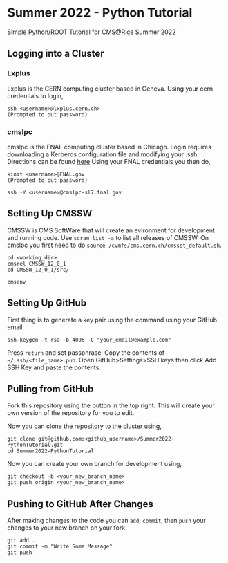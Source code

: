 # Summer 2022 - Python Tutorial
Simple Python/ROOT Tutorial for CMS@Rice Summer 2022

## Logging into a Cluster
### Lxplus
Lxplus is the CERN computing cluster based in Geneva. Using your cern credentials to login,
```
ssh <username>@lxplus.cern.ch>
(Prompted to put password)
```
### cmslpc
cmslpc is the FNAL computing cluster based in Chicago. Login requires downloading a Kerberos configuration file and modifying your .ssh. Directions can be found [here](https://uscms.org/uscms_at_work/computing/getstarted/uaf.shtml)
Using your FNAL credentials you then do,
```
kinit <username>@FNAL.gov
(Prompted to put password)

ssh -Y <username>@cmslpc-sl7.fnal.gov
```

## Setting Up CMSSW
CMSSW is CMS SoftWare that will create an evironment for development and running code. Use `scram list -a` to list all releases of CMSSW. On cmslpc you first need to do `source /cvmfs/cms.cern.ch/cmsset_default.sh`.

```
cd <working_dir>
cmsrel CMSSW_12_0_1
cd CMSSW_12_0_1/src/

cmsenv
```

## Setting Up GitHub
First thing is to generate a key pair using the command using your GitHub email
```
ssh-keygen -t rsa -b 4096 -C "your_email@example.com"
```
Press `return` and set passphrase. Copy the contents of `~/.ssh/<file_name>.pub`. Open GitHub>Settings>SSH keys then click Add SSH Key and paste the contents. 

## Pulling from GitHub
Fork this repository using the button in the top right. This will create your own version of the repository for you to edit.

Now you can clone the repository to the cluster using,
```
git clone git@github.com:<github_username>/Summer2022-PythonTutorial.git
cd Summer2022-PythonTutorial
```

Now you can create your own branch for development using,
```
git checkout -b <your_new_branch_name>
git push origin <your_new_branch_name>
```

## Pushing to GitHub After Changes
After making changes to the code you can `add`, `commit`, then `push` your changes to your new branch on your fork.
```
git add .
git commit -m "Write Some Message"
git push
```
